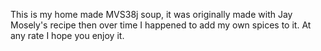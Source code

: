 

This is my home made MVS38j soup, it was originally made with Jay Mosely's recipe then over time I happened to add my own 
spices to it.  At any rate I hope you enjoy it.
